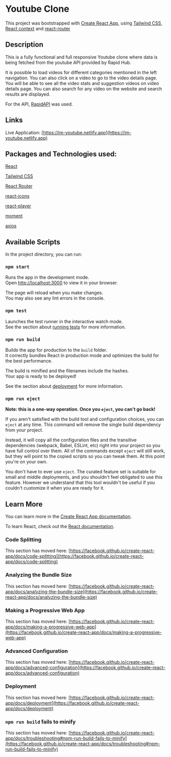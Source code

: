 # Youtube Clone

This project was bootstrapped with [Create React App](https://create-react-app.dev/), using [Tailwind CSS](https://tailwindcss.com/), [React context](https://react.dev/learn/passing-data-deeply-with-context) and [react-router](https://v5.reactrouter.com/web/guides/quick-start)

## Description

This is a fully functional and full responsive Youtube clone where data is being fetched from the youtube API provided by Rapid Hub.

It is possible to load videos for different categories mentioned in the left navigation. 
You can also click on a video to go to the video details page. You will be able to see all the video stats and suggestion videos on video details page.
You can also search for any video on the website and search results are displayed.

For the API, [RapidAPI](https://rapidapi.com/hub) was used.

## Links

Live Application: [https://im-youtube.netlify.app](https://im-youtube.netlify.app)

## Packages and Technologies used:

[React](https://react.dev/learn)

[Tailwind CSS](https://tailwindcss.com/)

[React Router](https://v5.reactrouter.com/web/guides/quick-start)

[react-icons](https://www.npmjs.com/package/react-icons)

[react-player](https://www.npmjs.com/package/react-player)

[moment](https://momentjs.com/)

[axios](https://axios-http.com/docs/intro)


## Available Scripts

In the project directory, you can run:

### `npm start`

Runs the app in the development mode.\
Open [http://localhost:3000](http://localhost:3000) to view it in your browser.

The page will reload when you make changes.\
You may also see any lint errors in the console.

### `npm test`

Launches the test runner in the interactive watch mode.\
See the section about [running tests](https://facebook.github.io/create-react-app/docs/running-tests) for more information.

### `npm run build`

Builds the app for production to the `build` folder.\
It correctly bundles React in production mode and optimizes the build for the best performance.

The build is minified and the filenames include the hashes.\
Your app is ready to be deployed!

See the section about [deployment](https://facebook.github.io/create-react-app/docs/deployment) for more information.

### `npm run eject`

**Note: this is a one-way operation. Once you `eject`, you can't go back!**

If you aren't satisfied with the build tool and configuration choices, you can `eject` at any time. This command will remove the single build dependency from your project.

Instead, it will copy all the configuration files and the transitive dependencies (webpack, Babel, ESLint, etc) right into your project so you have full control over them. All of the commands except `eject` will still work, but they will point to the copied scripts so you can tweak them. At this point you're on your own.

You don't have to ever use `eject`. The curated feature set is suitable for small and middle deployments, and you shouldn't feel obligated to use this feature. However we understand that this tool wouldn't be useful if you couldn't customize it when you are ready for it.

## Learn More

You can learn more in the [Create React App documentation](https://facebook.github.io/create-react-app/docs/getting-started).

To learn React, check out the [React documentation](https://reactjs.org/).

### Code Splitting

This section has moved here: [https://facebook.github.io/create-react-app/docs/code-splitting](https://facebook.github.io/create-react-app/docs/code-splitting)

### Analyzing the Bundle Size

This section has moved here: [https://facebook.github.io/create-react-app/docs/analyzing-the-bundle-size](https://facebook.github.io/create-react-app/docs/analyzing-the-bundle-size)

### Making a Progressive Web App

This section has moved here: [https://facebook.github.io/create-react-app/docs/making-a-progressive-web-app](https://facebook.github.io/create-react-app/docs/making-a-progressive-web-app)

### Advanced Configuration

This section has moved here: [https://facebook.github.io/create-react-app/docs/advanced-configuration](https://facebook.github.io/create-react-app/docs/advanced-configuration)

### Deployment

This section has moved here: [https://facebook.github.io/create-react-app/docs/deployment](https://facebook.github.io/create-react-app/docs/deployment)

### `npm run build` fails to minify

This section has moved here: [https://facebook.github.io/create-react-app/docs/troubleshooting#npm-run-build-fails-to-minify](https://facebook.github.io/create-react-app/docs/troubleshooting#npm-run-build-fails-to-minify)
